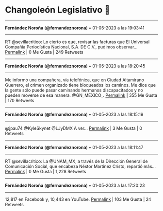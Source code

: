 # Changoleón Legislativo 🙈
*****
**Fernández Noroña** (**@fernandeznorona**) • 01-05-2023 a las 19:03:41
*****
RT @sevillacritico: Lo cierto es que, revisar las facturas que El Universal Compañía Periodística Nacional, S.A. DE C.V., pudimos observar…
[Permalink](https://twitter.com/fernandeznorona/status/1653233772337176582) | 0 Me Gusta | 249 Retweets
*****
**Fernández Noroña** (**@fernandeznorona**) • 01-05-2023 a las 18:20:45
*****
Me informó una compañera, vía telefónica, que en Ciudad Altamirano Guerrero, el crimen organizado tiene bloqueados los caminos. Me dice que la gente sólo puede pasar caminando hermanos discapacitados y no pueden moverse de esa manera. @GN_MEXICO_.
[Permalink](https://twitter.com/fernandeznorona/status/1653222966073720834) | 355 Me Gusta | 170 Retweets
*****
**Fernández Noroña** (**@fernandeznorona**) • 01-05-2023 a las 18:15:19
*****
@jpau74 @KyleSkynet @LJyDMX A ver…
[Permalink](https://twitter.com/fernandeznorona/status/1653221600811003906) | 3 Me Gusta | 0 Retweets
*****
**Fernández Noroña** (**@fernandeznorona**) • 01-05-2023 a las 18:11:47
*****
RT @sevillacritico: La @UNAM_MX, a través de la Dirección General de Comunicación Social, que encabeza Néstor Martínez Cristo, repartió más…
[Permalink](https://twitter.com/fernandeznorona/status/1653220710775398400) | 0 Me Gusta | 1,228 Retweets
*****
**Fernández Noroña** (**@fernandeznorona**) • 01-05-2023 a las 17:20:23
*****
12,817 en Facebook y, 10,443 en YouTube.
[Permalink](https://twitter.com/fernandeznorona/status/1653207776586354689) | 103 Me Gusta | 24 Retweets